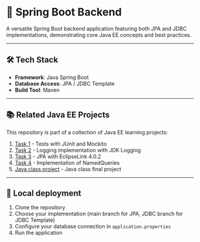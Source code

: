 # 🚀 Spring Boot Backend

A versatile Spring Boot backend application featuring both JPA and JDBC implementations, demonstrating core Java EE concepts and best practices.

---

## 🛠️ Tech Stack
- **Framework**: Java Spring Boot
- **Database Access**: JPA / JDBC Template
- **Build Tool**: Maven

---

## 📚 Related Java EE Projects
This repository is part of a collection of Java EE learning projects:

1. [Task 1](https://github.com/KrzysztofSobol/task1Java) - Tests with JUnit and Mockito
2. [Task 2](https://github.com/KrzysztofSobol/task2Java) - Logging implementation with JDK Logging
3. [Task 3](https://github.com/KrzysztofSobol/task3Java) - JPA with EclipseLink 4.0.2
4. [Task 4](https://github.com/KrzysztofSobol/task4Java) - Implementation of NamedQueries
5. [Java class project](https://github.com/KrzysztofSobol/pc-builder-website) - Java class final project

---

## 🚦 Local deployment
1. Clone the repository
2. Choose your implementation (main branch for JPA, JDBC branch for JDBC Template)
3. Configure your database connection in `application.properties`
4. Run the application
